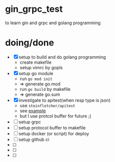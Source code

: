 # gin_grpc_test

to learn gin and grpc and golang programming

# doing/done

- [x] setup to build and do golang programming
    - create makefile
    - setup vimrc by gopls
- [x] setup go module
    - run `go mod init`
    - => generate go.mod
    - run `go build` by makefile
    - => generate go.sum
- [x] investigate to apitest(when resp type is json)
    - use `steinfletcher/apitest` 
    - see [example](https://github.com/steinfletcher/apitest/blob/master/examples/gin/api_test.go)
    - but I use protcol buffer for future ;(
- [ ] setup grpc
- [ ] setup protocol buffer to makefile
- [ ] setup docker (or script) for deploy
- [ ] setup github ci
- [ ] 
- [ ] 
- [ ] 

